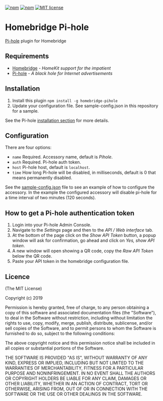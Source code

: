 [![npm](https://img.shields.io/npm/v/homebridge-pihole.svg)](https://www.npmjs.com/package/homebridge-pihole)
[![npm](https://img.shields.io/npm/dt/homebridge-pihole.svg)](https://www.npmjs.com/package/homebridge-pihole)
[![MIT license](https://img.shields.io/badge/license-MIT-blue.svg)](LICENSE)

# Homebridge Pi-hole

[Pi-hole](https://github.com/pi-hole/pi-hole) plugin for Homebridge

## Requirements
-	[Homebridge](https://github.com/nfarina/homebridge) - _HomeKit support for the impatient_
-	[Pi-hole](https://github.com/pi-hole/pi-hole) - _A black hole for Internet advertisements_

## Installation
1.	Install this plugin `npm install -g homebridge-pihole`
2.	Update your configuration file. See sample-config.json in this repository for a sample.

See the Pi-hole [installation section](https://github.com/pi-hole/pi-hole#one-step-automated-install) for more details.

## Configuration

There are four options:
 * ```name``` Required. Accessory name, default is _Pihole_.
 * ```auth``` Required. Pi-hole auth token.
 * ```host``` Pi-hole host, default is `localhost`.
 * ```time``` How long Pi-hole will be disabled, in milliseconds, default is 0 that means permanently disabled.

See the [sample-config.json](sample-config.json) file to see an example of how to configure the accessory. In the example the configured accessory will disable pi-hole for a time interval of two minutes (120 seconds).

## How to get a Pi-hole authentication token
1.	Login into your Pi-hole Admin Console.
2.	Navigate to the _Settings_ page and then to the _API / Web interface_ tab.
3.	At the bottom of the page click on the _Show API Token_ button, a popup window will ask for confirmation, go ahead and click on _Yes, show API token_.
4.	A new window will open showing a QR code, copy the _Raw API Token_ below the QR code.
5.	Paste your API token in the homebridge configuration file.

## Licence

(The MIT License)

Copyright (c) 2019

Permission is hereby granted, free of charge, to any person obtaining a copy
of this software and associated documentation files (the "Software"), to deal
in the Software without restriction, including without limitation the rights
to use, copy, modify, merge, publish, distribute, sublicense, and/or sell
copies of the Software, and to permit persons to whom the Software is
furnished to do so, subject to the following conditions:

The above copyright notice and this permission notice shall be included in all
copies or substantial portions of the Software.

THE SOFTWARE IS PROVIDED "AS IS", WITHOUT WARRANTY OF ANY KIND, EXPRESS OR
IMPLIED, INCLUDING BUT NOT LIMITED TO THE WARRANTIES OF MERCHANTABILITY,
FITNESS FOR A PARTICULAR PURPOSE AND NONINFRINGEMENT. IN NO EVENT SHALL THE
AUTHORS OR COPYRIGHT HOLDERS BE LIABLE FOR ANY CLAIM, DAMAGES OR OTHER
LIABILITY, WHETHER IN AN ACTION OF CONTRACT, TORT OR OTHERWISE, ARISING FROM,
OUT OF OR IN CONNECTION WITH THE SOFTWARE OR THE USE OR OTHER DEALINGS IN THE
SOFTWARE.
